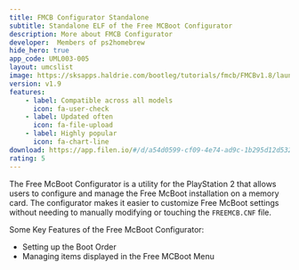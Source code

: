 ```yaml
---
title: FMCB Configurator Standalone
subtitle: Standalone ELF of the Free MCBoot Configurator
description: More about FMCB Configurator
developer:  Members of ps2homebrew
hide_hero: true
app_code: UML003-005
layout: umcslist
image: https://sksapps.haldrie.com/bootleg/tutorials/fmcb/FMCBv1.8/launch_k.jpg
version: v1.9
features:
    - label: Compatible across all models
      icon: fa-user-check
    - label: Updated often
      icon: fa-file-upload
    - label: Highly popular
      icon: fa-chart-line
download: https://app.filen.io/#/d/a54d0599-cf09-4e74-ad9c-1b295d12d532#3Jqd7KDsfweqRb3aWAQk5cYXeb5yx5Nt
rating: 5
---
```


The Free McBoot Configurator is a utility for the PlayStation 2 that allows users to configure and manage the Free McBoot installation on a memory card. 
The configurator makes it easier to customize Free McBoot settings without needing to manually modifying or touching the `FREEMCB.CNF` file.  

Some Key Features of the Free McBoot Configurator:
- Setting up the Boot Order
- Managing items displayed in the Free MCBoot Menu

